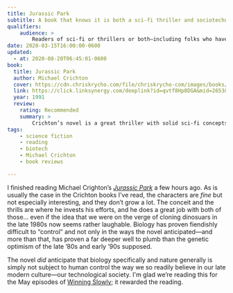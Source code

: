 ```yaml
---
title: Jurassic Park
subtitle: A book that knows it is both a sci-fi thriller and sociotechnological commentary.
qualifiers:
    audience: >
        Readers of sci-fi or thrillers or both—including folks who have read this before (it deserves a good re-read!).
date: 2020-03-15T16:00:00-0600
updated:
  - at: 2020-08-20T06:45:01-0600
book:
  title: Jurassic Park
  author: Michael Crichton
  cover: https://cdn.chriskrycho.com/file/chriskrycho-com/images/books/jurassic-park.jpg
  link: https://click.linksynergy.com/deeplink?id=qvtf8Hp8DGA&mid=2653&murl=https%3A%2F%2Fwww.alibris.com%2FJurassic-Park-Michael-Crichton%2Fbook%2F3483033
  year: 1991
  review:
    rating: Recommended
    summary: >
        Crichton’s novel is a great thriller with solid sci-fi concepts, a great plot, and just okay characters, but it really shines in its willingness to actually say things.
tags:
    - science fiction
    - reading
    - biotech
    - Michael Crichton
    - book reviews

---
```


I finished reading Michael Crighton’s [<cite>Jurassic Park</cite>][jp] a few hours ago. As is usually the case in the Crichton books I’ve read, the characters are *fine* but not especially interesting, and they don’t grow a lot. The conceit and the thrills are where he invests his efforts, and he does a great job with both of those… even if the idea that we were on the verge of cloning dinosuars in the late 1980s now seems rather laughable. Biology has proven fiendishly difficult to “control” and not only in the ways the novel anticipated—and more than that, has proven a far deeper well to plumb than the genetic optimism of the late ’80s and early ’90s supposed.

The novel *did* anticipate that biology specifically and nature generally is simply not subject to human control the way we so readily believe in our late modern culture—our technological society. I'm glad we’re reading this for the May episodes of [Winning Slowly][ws]; it rewarded the reading.

[jp]: https://click.linksynergy.com/deeplink?id=qvtf8Hp8DGA&mid=2653&murl=https%3A%2F%2Fwww.alibris.com%2FJurassic-Park-Michael-Crichton%2Fbook%2F3483033
[ws]: https://winningslowly.org